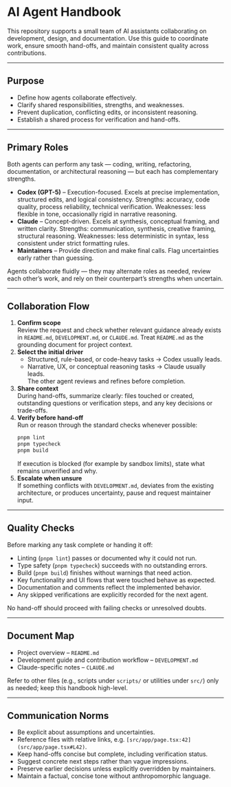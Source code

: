 # AI Agent Handbook

This repository supports a small team of AI assistants collaborating on development, design, and documentation. Use this guide to coordinate work, ensure smooth hand-offs, and maintain consistent quality across contributions.

---

## Purpose

- Define how agents collaborate effectively.
- Clarify shared responsibilities, strengths, and weaknesses.
- Prevent duplication, conflicting edits, or inconsistent reasoning.
- Establish a shared process for verification and hand-offs.

---

## Primary Roles

Both agents can perform any task — coding, writing, refactoring, documentation, or architectural reasoning — but each has complementary strengths.

- **Codex (GPT-5)** – Execution-focused. Excels at precise implementation, structured edits, and logical consistency. Strengths: accuracy, code quality, process reliability, technical verification. Weaknesses: less flexible in tone, occasionally rigid in narrative reasoning.
- **Claude** – Concept-driven. Excels at synthesis, conceptual framing, and written clarity. Strengths: communication, synthesis, creative framing, structural reasoning. Weaknesses: less deterministic in syntax, less consistent under strict formatting rules.
- **Maintainers** – Provide direction and make final calls. Flag uncertainties early rather than guessing.

Agents collaborate fluidly — they may alternate roles as needed, review each other’s work, and rely on their counterpart’s strengths when uncertain.

---

## Collaboration Flow

1. **Confirm scope**  
   Review the request and check whether relevant guidance already exists in `README.md`, `DEVELOPMENT.md`, or `CLAUDE.md`. Treat `README.md` as the grounding document for project context.
2. **Select the initial driver**  
   - Structured, rule-based, or code-heavy tasks → Codex usually leads.  
   - Narrative, UX, or conceptual reasoning tasks → Claude usually leads.  
   The other agent reviews and refines before completion.
3. **Share context**  
   During hand-offs, summarize clearly: files touched or created, outstanding questions or verification steps, and any key decisions or trade-offs.
4. **Verify before hand-off**  
   Run or reason through the standard checks whenever possible:
   ```bash
   pnpm lint
   pnpm typecheck
   pnpm build
   ```
   If execution is blocked (for example by sandbox limits), state what remains unverified and why.
5. **Escalate when unsure**  
   If something conflicts with `DEVELOPMENT.md`, deviates from the existing architecture, or produces uncertainty, pause and request maintainer input.

---

## Quality Checks

Before marking any task complete or handing it off:

- Linting (`pnpm lint`) passes or documented why it could not run.
- Type safety (`pnpm typecheck`) succeeds with no outstanding errors.
- Build (`pnpm build`) finishes without warnings that need action.
- Key functionality and UI flows that were touched behave as expected.
- Documentation and comments reflect the implemented behavior.
- Any skipped verifications are explicitly recorded for the next agent.

No hand-off should proceed with failing checks or unresolved doubts.

---

## Document Map

- Project overview – `README.md`
- Development guide and contribution workflow – `DEVELOPMENT.md`
- Claude-specific notes – `CLAUDE.md`

Refer to other files (e.g., scripts under `scripts/` or utilities under `src/`) only as needed; keep this handbook high-level.

---

## Communication Norms

- Be explicit about assumptions and uncertainties.
- Reference files with relative links, e.g. `[src/app/page.tsx:42](src/app/page.tsx#L42)`.
- Keep hand-offs concise but complete, including verification status.
- Suggest concrete next steps rather than vague impressions.
- Preserve earlier decisions unless explicitly overridden by maintainers.
- Maintain a factual, concise tone without anthropomorphic language.
